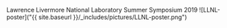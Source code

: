 Lawrence Livermore National Laboratory Summer Symposium 2019
![LLNL-poster]("{{ site.baseurl }}/_includes/pictures/LLNL-poster.png")